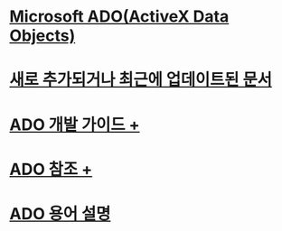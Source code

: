 # [Microsoft ADO(ActiveX Data Objects)](microsoft-activex-data-objects-ado.md)
# [새로 추가되거나 최근에 업데이트된 문서](new-updated-ado.md)

# [ADO 개발 가이드 +](./guide/ado-programmer-s-guide.md)
# [ADO 참조 +](./reference/ado-glossary.md)

# [ADO 용어 설명](ado-glossary.md)
